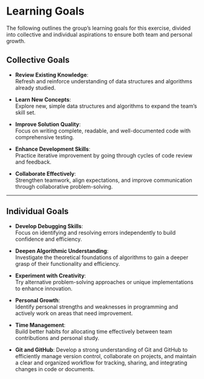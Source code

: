 # Learning Goals  

The following outlines the group’s learning goals for this exercise, divided
into collective and individual aspirations to ensure both team and personal
growth.  

## Collective Goals  

- **Review Existing Knowledge**:  
  Refresh and reinforce understanding of data structures and algorithms already
  studied.  

- **Learn New Concepts**:  
  Explore new, simple data structures and algorithms to expand the team’s skill
  set.  

- **Improve Solution Quality**:  
  Focus on writing complete, readable, and well-documented code with
  comprehensive testing.  

- **Enhance Development Skills**:  
  Practice iterative improvement by going through cycles of code review and
  feedback.  

- **Collaborate Effectively**:  
  Strengthen teamwork, align expectations, and improve communication through
  collaborative problem-solving.  

---

## Individual Goals  

- **Develop Debugging Skills**:  
  Focus on identifying and resolving errors independently to build confidence
  and efficiency.  

- **Deepen Algorithmic Understanding**:  
  Investigate the theoretical foundations of algorithms to gain a deeper grasp
  of their functionality and efficiency.  

- **Experiment with Creativity**:  
  Try alternative problem-solving approaches or unique implementations to
  enhance innovation.  

- **Personal Growth**:  
  Identify personal strengths and weaknesses in programming and actively work
  on areas that need improvement.  

- **Time Management**:  
  Build better habits for allocating time effectively between team contributions
  and personal study.

- **Git and GitHub**:
  Develop a strong understanding of Git and GitHub to efficiently manage version
  control, collaborate on projects, and maintain a clear and organized workflow
  for tracking, sharing, and integrating changes in code or documents.
  
